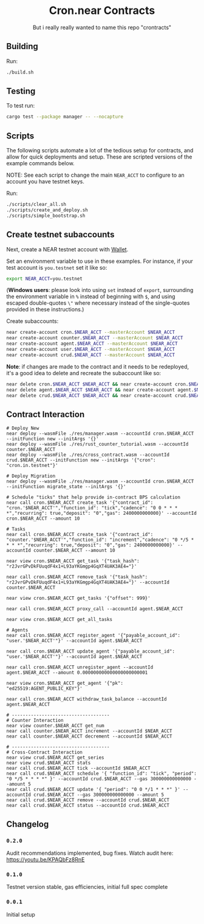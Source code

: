 <div align="center">
  <h1>
    Cron.near Contracts
  </h1>
  <p>
  But i really really wanted to name this repo "crontracts"
  </p>
</div>

## Building
Run:
```bash
./build.sh
```

## Testing
To test run:
```bash
cargo test --package manager -- --nocapture
```

## Scripts
The following scripts automate a lot of the tedious setup for contracts, and allow for quick deployments and setup. These are scripted versions of the example commands below.

NOTE: See each script to change the main `NEAR_ACCT` to configure to an account you have testnet keys.

Run:
```bash
./scripts/clear_all.sh
./scripts/create_and_deploy.sh
./scripts/simple_bootstrap.sh
```

## Create testnet subaccounts
Next, create a NEAR testnet account with [Wallet](https://wallet.testnet.near.org).

Set an environment variable to use in these examples. For instance, if your test account is `you.testnet` set it like so:

```bash
export NEAR_ACCT=you.testnet
```

(**Windows users**: please look into using `set` instead of `export`, surrounding the environment variable in `%` instead of beginning with `$`, and using escaped double-quotes `\"` where necessary instead of the single-quotes provided in these instructions.)

Create subaccounts:

```bash
near create-account cron.$NEAR_ACCT --masterAccount $NEAR_ACCT
near create-account counter.$NEAR_ACCT --masterAccount $NEAR_ACCT
near create-account agent.$NEAR_ACCT --masterAccount $NEAR_ACCT
near create-account user.$NEAR_ACCT --masterAccount $NEAR_ACCT
near create-account crud.$NEAR_ACCT --masterAccount $NEAR_ACCT
```

**Note**: if changes are made to the contract and it needs to be redeployed, it's a good idea to delete and recreate the subaccount like so:

```bash
near delete cron.$NEAR_ACCT $NEAR_ACCT && near create-account cron.$NEAR_ACCT --masterAccount $NEAR_ACCT
near delete agent.$NEAR_ACCT $NEAR_ACCT && near create-account agent.$NEAR_ACCT --masterAccount $NEAR_ACCT
near delete crud.$NEAR_ACCT $NEAR_ACCT && near create-account crud.$NEAR_ACCT --masterAccount $NEAR_ACCT
```

## Contract Interaction

```
# Deploy New
near deploy --wasmFile ./res/manager.wasm --accountId cron.$NEAR_ACCT --initFunction new --initArgs '{}'
near deploy --wasmFile ./res/rust_counter_tutorial.wasm --accountId counter.$NEAR_ACCT
near deploy --wasmFile ./res/cross_contract.wasm --accountId crud.$NEAR_ACCT --initFunction new --initArgs '{"cron": "cron.in.testnet"}'

# Deploy Migration
near deploy --wasmFile ./res/manager.wasm --accountId cron.$NEAR_ACCT --initFunction migrate_state --initArgs '{}'

# Schedule "ticks" that help provide in-contract BPS calculation
near call cron.$NEAR_ACCT create_task '{"contract_id": "cron.'$NEAR_ACCT'","function_id": "tick","cadence": "0 0 * * * *","recurring": true,"deposit": "0","gas": 2400000000000}' --accountId cron.$NEAR_ACCT --amount 10

# Tasks
near call cron.$NEAR_ACCT create_task '{"contract_id": "counter.'$NEAR_ACCT'","function_id": "increment","cadence": "0 */5 * * * *","recurring": true,"deposit": "0","gas": 2400000000000}' --accountId counter.$NEAR_ACCT --amount 10

near view cron.$NEAR_ACCT get_task '{"task_hash": "r2JvrGPvDkFUuqdF4x1+L93aYKGmgp4GqXT4UAK3AE4="}'

near call cron.$NEAR_ACCT remove_task '{"task_hash": "r2JvrGPvDkFUuqdF4x1+L93aYKGmgp4GqXT4UAK3AE4="}' --accountId counter.$NEAR_ACCT

near view cron.$NEAR_ACCT get_tasks '{"offset": 999}'

near call cron.$NEAR_ACCT proxy_call --accountId agent.$NEAR_ACCT

near view cron.$NEAR_ACCT get_all_tasks

# Agents
near call cron.$NEAR_ACCT register_agent '{"payable_account_id": "user.'$NEAR_ACCT'"}' --accountId agent.$NEAR_ACCT

near call cron.$NEAR_ACCT update_agent '{"payable_account_id": "user.'$NEAR_ACCT'"}' --accountId agent.$NEAR_ACCT

near call cron.$NEAR_ACCT unregister_agent --accountId agent.$NEAR_ACCT --amount 0.000000000000000000000001

near view cron.$NEAR_ACCT get_agent '{"pk": "ed25519:AGENT_PUBLIC_KEY"}'

near call cron.$NEAR_ACCT withdraw_task_balance --accountId agent.$NEAR_ACCT

# ------------------------------------
# Counter Interaction
near view counter.$NEAR_ACCT get_num
near call counter.$NEAR_ACCT increment --accountId $NEAR_ACCT
near call counter.$NEAR_ACCT decrement --accountId $NEAR_ACCT

# ------------------------------------
# Cross-Contract Interaction
near view crud.$NEAR_ACCT get_series
near view crud.$NEAR_ACCT stats
near call crud.$NEAR_ACCT tick --accountId $NEAR_ACCT
near call crud.$NEAR_ACCT schedule '{ "function_id": "tick", "period": "0 */5 * * * *" }' --accountId crud.$NEAR_ACCT --gas 300000000000000 --amount 5
near call crud.$NEAR_ACCT update '{ "period": "0 0 */1 * * *" }' --accountId crud.$NEAR_ACCT --gas 300000000000000 --amount 5
near call crud.$NEAR_ACCT remove --accountId crud.$NEAR_ACCT
near call crud.$NEAR_ACCT status --accountId crud.$NEAR_ACCT
```

## Changelog

### `0.2.0`

Audit recommendations implemented, bug fixes. Watch audit here: https://youtu.be/KPAQbFz8RnE

### `0.1.0`

Testnet version stable, gas efficiencies, initial full spec complete

### `0.0.1`

Initial setup